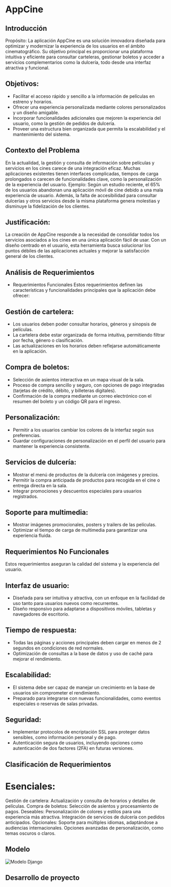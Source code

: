 # AppCine

## Introducción
Propósito:
La aplicación AppCine es una solución innovadora diseñada para optimizar y modernizar la experiencia de los usuarios en el ámbito cinematográfico. Su objetivo principal es proporcionar una plataforma intuitiva y eficiente para consultar carteleras, gestionar boletos y acceder a servicios complementarios como la dulcería, todo desde una interfaz atractiva y funcional.

## Objetivos:

* Facilitar el acceso rápido y sencillo a la información de películas en estreno y horarios.
* Ofrecer una experiencia personalizada mediante colores personalizados y un diseño amigable.
* Incorporar funcionalidades adicionales que mejoren la experiencia del usuario, como la gestión de pedidos de dulcería.
* Proveer una estructura bien organizada que permita la escalabilidad y el mantenimiento del sistema.

## Contexto del Problema
En la actualidad, la gestión y consulta de información sobre películas y servicios en los cines carece de una integración eficaz. Muchas aplicaciones existentes tienen interfaces complicadas, tiempos de carga prolongados o carecen de funcionalidades clave, como la personalización de la experiencia del usuario.
Ejemplo: Según un estudio reciente, el 65% de los usuarios abandonan una aplicación móvil de cine debido a una mala experiencia de usuario. Además, la falta de accesibilidad para consultar dulcerías y otros servicios desde la misma plataforma genera molestias y disminuye la fidelización de los clientes.

## Justificación:
La creación de AppCine responde a la necesidad de consolidar todos los servicios asociados a los cines en una única aplicación fácil de usar. Con un diseño centrado en el usuario, esta herramienta busca solucionar los puntos débiles de las aplicaciones actuales y mejorar la satisfacción general de los clientes.

## Análisis de Requerimientos
* Requerimientos Funcionales
Estos requerimientos definen las características y funcionalidades principales que la aplicación debe ofrecer:

## Gestión de cartelera:
* Los usuarios deben poder consultar horarios, géneros y sinopsis de películas.
* La cartelera debe estar organizada de forma intuitiva, permitiendo filtrar por fecha, género o clasificación.
* Las actualizaciones en los horarios deben reflejarse automáticamente en la aplicación.
## Compra de boletos:
* Selección de asientos interactiva en un mapa visual de la sala.
* Proceso de compra sencillo y seguro, con opciones de pago integradas (tarjetas de crédito, débito, y billeteras digitales).
* Confirmación de la compra mediante un correo electrónico con el resumen del boleto y un código QR para el ingreso.
## Personalización:
* Permitir a los usuarios cambiar los colores de la interfaz según sus preferencias.
* Guardar configuraciones de personalización en el perfil del usuario para mantener la experiencia consistente.
## Servicios de dulcería:
* Mostrar el menú de productos de la dulcería con imágenes y precios.
* Permitir la compra anticipada de productos para recogida en el cine o entrega directa en la sala.
* Integrar promociones y descuentos especiales para usuarios registrados.
## Soporte para multimedia:
* Mostrar imágenes promocionales, posters y trailers de las películas.
* Optimizar el tiempo de carga de multimedia para garantizar una experiencia fluida.

## Requerimientos No Funcionales
Estos requerimientos aseguran la calidad del sistema y la experiencia del usuario.

## Interfaz de usuario:
* Diseñada para ser intuitiva y atractiva, con un enfoque en la facilidad de uso tanto para usuarios nuevos como recurrentes.
* Diseño responsivo para adaptarse a dispositivos móviles, tabletas y navegadores de escritorio.
## Tiempo de respuesta:
* Todas las páginas y acciones principales deben cargar en menos de 2 segundos en condiciones de red normales.
* Optimización de consultas a la base de datos y uso de caché para mejorar el rendimiento.
## Escalabilidad:
* El sistema debe ser capaz de manejar un crecimiento en la base de usuarios sin comprometer el rendimiento.
* Preparado para integrarse con nuevas funcionalidades, como eventos especiales o reservas de salas privadas.
## Seguridad:
* Implementar protocolos de encriptación SSL para proteger datos sensibles, como información personal y de pago.
* Autenticación segura de usuarios, incluyendo opciones como autenticación de dos factores (2FA) en futuras versiones.

## Clasificación de Requerimientos
# Esenciales:
Gestión de cartelera: Actualización y consulta de horarios y detalles de películas.
Compra de boletos: Selección de asientos y procesamiento de pagos.
Deseables:
Personalización de colores y estilos para una experiencia más atractiva.
Integración de servicios de dulcería con pedidos anticipados.
Opcionales:
Soporte para múltiples idiomas, adaptándose a audiencias internacionales.
Opciones avanzadas de personalización, como temas oscuros o claros.
## Modelo
![Modelo Django](https://github.com/user-attachments/assets/cb19e7de-4371-4487-a710-e55b3315b35e)

## Desarrollo de proyecto
